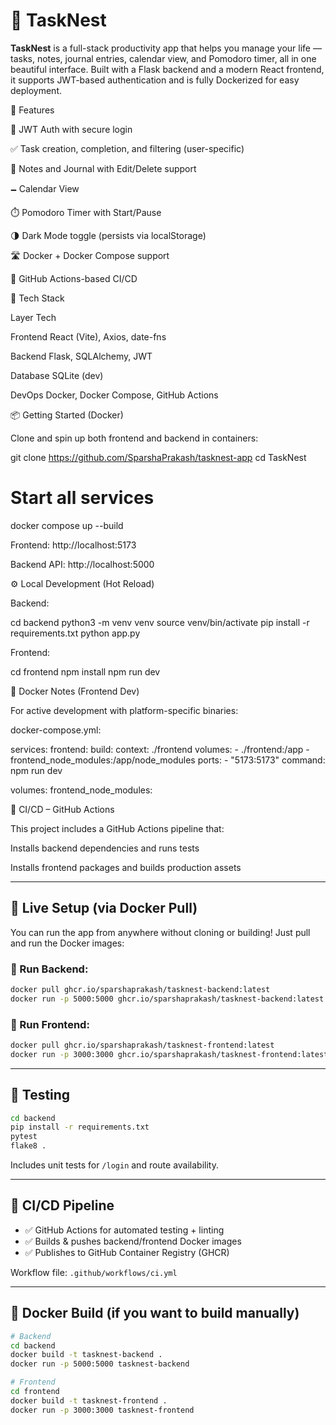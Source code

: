 # 📝 TaskNest

**TaskNest** is a full-stack productivity app that helps you manage your life — tasks, notes, journal entries, calendar view, and Pomodoro timer, all in one beautiful interface. Built with a Flask backend and a modern React frontend, it supports JWT-based authentication and is fully Dockerized for easy deployment.

🚀 Features

🔐 JWT Auth with secure login

✅ Task creation, completion, and filtering (user-specific)

📝 Notes and Journal with Edit/Delete support

🗕️ Calendar View

⏱️ Pomodoro Timer with Start/Pause

🌗 Dark Mode toggle (persists via localStorage)

🛣️ Docker + Docker Compose support

🔁 GitHub Actions-based CI/CD


🧱 Tech Stack

Layer                 Tech

Frontend     React (Vite), Axios, date-fns

Backend      Flask, SQLAlchemy, JWT

Database     SQLite (dev)

DevOps       Docker, Docker Compose, GitHub Actions


📦 Getting Started (Docker)

Clone and spin up both frontend and backend in containers:

git clone https://github.com/SparshaPrakash/tasknest-app
cd TaskNest

# Start all services
docker compose up --build

Frontend: http://localhost:5173

Backend API: http://localhost:5000

⚙️ Local Development (Hot Reload)

Backend:

cd backend
python3 -m venv venv
source venv/bin/activate
pip install -r requirements.txt
python app.py

Frontend:

cd frontend
npm install
npm run dev

🐳 Docker Notes (Frontend Dev)

For active development with platform-specific binaries:

docker-compose.yml:

services:
  frontend:
    build:
      context: ./frontend
    volumes:
      - ./frontend:/app
      - frontend_node_modules:/app/node_modules
    ports:
      - "5173:5173"
    command: npm run dev

volumes:
  frontend_node_modules:

🔁 CI/CD – GitHub Actions

This project includes a GitHub Actions pipeline that:

Installs backend dependencies and runs tests

Installs frontend packages and builds production assets

-------------
## 🚀 Live Setup (via Docker Pull)

You can run the app from anywhere without cloning or building! Just pull and run the Docker images:

### 🔧 Run Backend:

```bash
docker pull ghcr.io/sparshaprakash/tasknest-backend:latest
docker run -p 5000:5000 ghcr.io/sparshaprakash/tasknest-backend:latest
```

### 🔧 Run Frontend:

```bash
docker pull ghcr.io/sparshaprakash/tasknest-frontend:latest
docker run -p 3000:3000 ghcr.io/sparshaprakash/tasknest-frontend:latest
```

---

## 🧪 Testing

```bash
cd backend
pip install -r requirements.txt
pytest
flake8 .
```

Includes unit tests for `/login` and route availability.

---

## 🔄 CI/CD Pipeline

- ✅ GitHub Actions for automated testing + linting
- ✅ Builds & pushes backend/frontend Docker images
- ✅ Publishes to GitHub Container Registry (GHCR)

Workflow file: `.github/workflows/ci.yml`

---

## 🐳 Docker Build (if you want to build manually)

```bash
# Backend
cd backend
docker build -t tasknest-backend .
docker run -p 5000:5000 tasknest-backend

# Frontend
cd frontend
docker build -t tasknest-frontend .
docker run -p 3000:3000 tasknest-frontend